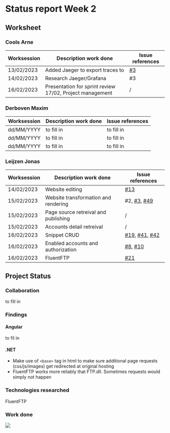 # Status report Week 2
## Worksheet 
### Cools Arne
| Worksession | Description work done | Issue references |
|---|---|---|
| 13/02/2023 | Added Jaeger to export traces to | [#3](https://gitlab.com/kdg-ti/the-lab/teams-22-23/team7/neobyte-cms-backend/-/issues/3) |
| 14/02/2023 | Research Jaeger/Grafana | #3 |
| 16/02/2023 | Presentation for sprint review 17/02, Project management | / |
### Derboven Maxim
| Worksession | Description work done | Issue references |
|---|---|---|
| dd/MM/YYYY | to fill in | to fill in |
| dd/MM/YYYY | to fill in | to fill in |
| dd/MM/YYYY | to fill in | to fill in |
### Leijzen Jonas
| Worksession | Description work done | Issue references |
|---|---|---|
| 14/02/2023 | Website editing | [#13](https://gitlab.com/kdg-ti/the-lab/teams-22-23/team7/neobyte-cms-backend/-/issues/13) |
| 15/02/2023 | Website transformation and rendering | #2, [#3](https://gitlab.com/kdg-ti/the-lab/teams-22-23/team7/neobyte-cms-backend/-/issues/3), [#49](https://gitlab.com/kdg-ti/the-lab/teams-22-23/team7/neobyte-cms-backend/-/issues/49) |
| 15/02/2023 | Page source retreival and publishing | / |
| 15/02/2023 | Accounts detail retreival | / |
| 16/02/2023 | Snippet CRUD | [#19](https://gitlab.com/kdg-ti/the-lab/teams-22-23/team7/neobyte-cms-backend/-/issues/19), [#41](https://gitlab.com/kdg-ti/the-lab/teams-22-23/team7/neobyte-cms-backend/-/issues/41), [#42](https://gitlab.com/kdg-ti/the-lab/teams-22-23/team7/neobyte-cms-backend/-/issues/42)
| 16/02/2023 | Enabled accounts and authorization | [#8](https://gitlab.com/kdg-ti/the-lab/teams-22-23/team7/neobyte-cms-backend/-/issues/8), [#10](https://gitlab.com/kdg-ti/the-lab/teams-22-23/team7/neobyte-cms-backend/-/issues/10) |
| 16/02/2023 | FluentFTP | [#21](https://gitlab.com/kdg-ti/the-lab/teams-22-23/team7/neobyte-cms-backend/-/issues/21) |
## Project Status
### Collaboration
to fill in
### Findings
#### Angular
to fil in
#### .NET
- Make use of `<base>` tag in html to make sure additional page requests (css/js/images) get redirected at original hosting
- FluentFTP works more reliably that FTP.dll. Sometimes requests would simply not happen
### Technologies researched
FluentFTP
### Work done
![](https://geps.dev/progress/30)
